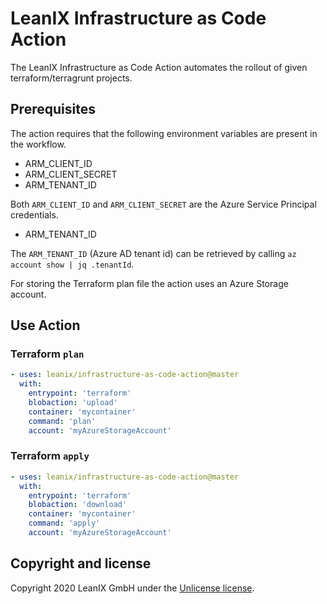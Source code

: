 # LeanIX Infrastructure as Code Action

The LeanIX Infrastructure as Code Action automates the rollout of given terraform/terragrunt projects.

## Prerequisites

The action requires that the following environment variables are present in the workflow.

- ARM_CLIENT_ID
- ARM_CLIENT_SECRET
- ARM_TENANT_ID

Both `ARM_CLIENT_ID` and `ARM_CLIENT_SECRET` are the Azure Service Principal credentials.

- ARM_TENANT_ID

The `ARM_TENANT_ID` (Azure AD tenant id) can be retrieved by calling `az account show | jq .tenantId`.

For storing the Terraform plan file the action uses an Azure Storage account.

## Use Action

### Terraform `plan`

```yaml
- uses: leanix/infrastructure-as-code-action@master
  with:
    entrypoint: 'terraform'
    blobaction: 'upload'
    container: 'mycontainer'
    command: 'plan'
    account: 'myAzureStorageAccount'
```

### Terraform `apply`

```yaml
- uses: leanix/infrastructure-as-code-action@master
  with:
    entrypoint: 'terraform'
    blobaction: 'download'
    container: 'mycontainer'
    command: 'apply'
    account: 'myAzureStorageAccount'
```

## Copyright and license

Copyright 2020 LeanIX GmbH under the [Unlicense license](LICENSE).

